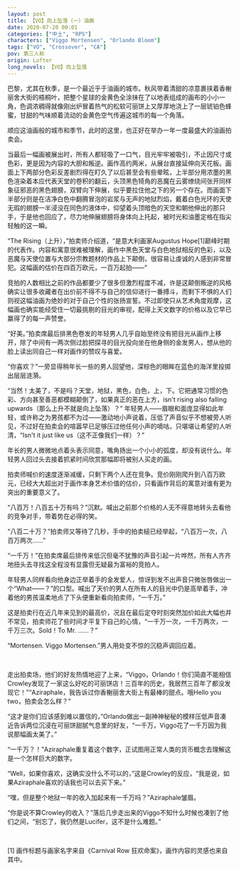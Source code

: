 ```yaml
---
layout: post
title: 【VO】向上坠落（一）油画
date: 2020-07-20 00:01
categories: ["中土", "RPS"]
characters: ["Viggo Mortensen", "Orlando Bloom"]
tags: ["VO", "Crossover", "CA"]
pov: 第三人称
origin: Lofter
long_novels: 【VO】向上坠落
---
```


巴黎，尤其在秋季，是一个最近乎于油画的城市。秋风带着清甜的凉意裹挟着香榭丽舍大街的梧桐叶，把整个星球的金黄色全涂抹在了以地表组成的画布的小小一角，色调浓稠得就像刚出炉冒着热气的松软可丽饼上又厚厚地浇上了一层琥铂色蜂蜜，甘甜的气味顺着流动的金黄色空气传遍这城市的每一个角落。

顺应这油画般的城市和季节，此时的这里，也正好在举办一年一度最盛大的油画拍卖会。

当最后一幅画被展出时，所有人都轻吸了一口气，目光牢牢被吸引，不止因尺寸或色彩，更是因为内容的大胆和叛逆。画作高约两米，从展台直接延伸向天花板。画面上下两部分色彩反差剧烈得在盯久了以后甚至会有些晕眩，上半部分用浓墨的黑色渲染着本应代表天堂的卷积的翻云，头顶黑色犄角的恶魔在云雾缭绕间张开同样象征邪恶的黑色翅膀，双臂向下伸展，似乎要拉住他之下的另一个存在。而画面下半部分则是在洁净白色中翻腾冒泡的岩浆与无声的地狱烈焰，戴着白色光环的天使无瑕的翅膀一半浸没在同色的液体中，仰望着头顶暗色的天空和朝他伸出的那只手，于是他也回应了，尽力地伸展翅膀将身体向上托起，被时光和油墨定格在指尖轻触的这一瞬。

“The Rising（上升），”拍卖师介绍道，“是意大利画家Augustus Hope[1]巅峰时期的代表作。内容和寓意很难被理解，画作中黑色天堂与白色地狱相反的色彩，以及恶魔与天使位置与大部分宗教题材的作品上下颠倒，很容易让虔诚的人感到非常冒犯。这幅画的估价在四百万欧元，一百万起拍——”

竞拍的人数相比之前的作品都要少了很多但激烈程度不减，许是这颠倒叛逆的风格确实让很多收藏者在出价前不得不与自己的信仰进行一番搏斗，而剩下不惧的人们则视这幅油画为绝妙的对于自己个性的张扬宣誓。不过即使只从艺术角度观摩，这幅画也确实能经受住一切最挑剔的目光的审视，配得上天文数字的价格以及它早已赢得了的每一声赞誉。

“好美。”拍卖席最后排黑色卷发的年轻男人几乎自始至终没有把目光从画作上移开，除了中间有一两次侧过脸把探寻的目光投向坐在他身侧的金发男人，想从他的脸上读出同自己一样对画作的赞叹与喜爱。

“你喜欢？”一旁显得稍年长一些的男人回望他，深棕色的眼眸在蓝色的海洋里投掷出层层涟漪。

“当然！太美了，不是吗？天堂，地狱，黑色，白色，上，下。它把通常习惯的色彩、方向甚至善恶都模糊颠倒了，如果真正的恶在上方，isn't rising also falling upwards（那么上升不就是向上坠落）？” 年轻男人——眉眼和面庞显得如此年轻，或许称之为男孩都不为过——激动地小声说着，压低了声音似乎不想被旁人听见，不过好在拍卖会的喧嚣早已足够压过他任何小声的嘀咕，只堪堪让希望的人听清，“Isn't it just like us（这不正像我们一样）？”

年长的男人微微地点着头表示同意，嘴角扬出一个小小的弧度，却没有说什么。年轻男人回过头去接着抓紧时间欣赏那幅即将被别人买走的画。

拍卖师喊价的速度逐渐减缓，只剩下两个人还在竞争。竞价刚刚爬升到八百万欧元，已经大大超出对于画作本身艺术价值的估价，只看画作背后的寓意对谁有更为突出的重要意义了。

“八百万！八百五十万有吗？”沉默。喊出之前那个价格的人无不得意地转头去看他的竞争对手，带着势在必得的笑。

“八百二十万？”拍卖师又等待了几秒，手中的拍卖槌已经举起，“八百万一次，八百万两次……”

“一千万！”在拍卖席最后排传来低沉但毫不犹豫的声音引起一片哗然，所有人齐齐地扭头去寻找这全程没有显露但无疑最为富裕的竞拍人。

年轻男人同样看向他身边正举着手的金发爱人，惊讶到发不出声音只微张唇做出一个“What——？”的口型。喊出了天价的男人在所有人的目光中仍是高举着手，冲着他的男孩温柔地点了下头便重新看向拍卖师，“一千万。”

这是拍卖行在近几年来见到的最高价，况且在最后定夺时刻突然加价如此大幅也并不常见，拍卖师花了些时间才平复下自己的心情，“一千万一次，一千万两次，一千万三次。Sold！To Mr. ……？”

“Mortensen. Viggo Mortensen.”男人用处变不惊的沉稳声调回应着。

<br>

走出拍卖场，他们的好友热情地迎了上来，“Viggo，Orlando！你们简直不能相信Crowley发现了一家这么好吃的可丽饼店！三百年的历史，我居然三百年了都没发现它！”“Aziraphale，我告诉过你香榭丽舍大街上有最棒的甜点。哦Hello you two，拍卖会怎么样？”

“这才是你们应该感到难以置信的，”Orlando做出一副神神秘秘的模样压低声音凑近告诉两位沉浸在可丽饼甜腻气息里的好友，“一千万，Viggo花了一千万因为我说那幅画太美了。”

“一千万？！”Aziraphale重复着这个数字，正试图用正常人类的货币概念去理解这是一个怎样巨大的数字。

“Well，如果你喜欢，这确实没什么不可以的，”这是Crowley的反应，“我是说，如果Aziraphale喜欢的话我也可以去买下来。”

“嘿，但是整个地狱一年的收入加起来有一千万吗？”Aziraphale皱眉。

“你是说不算Crowley的收入？”落后几步走出来的Viggo不知什么时候也凑到了他们之间，“别忘了，我仍然是Lucifer，这不是什么难题。”

<br>

[1] 画作标题与画家名字来自《Carnival Row 狂欢命案》，画作内容的灵感也来自其中。